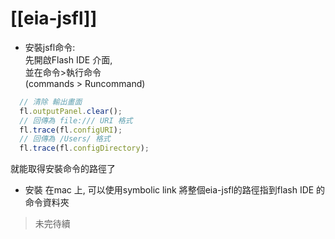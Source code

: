 [[eia-jsfl]]
========

* 安裝jsfl命令:<br/>
先開啟Flash IDE 介面,<br/>
並在命令>執行命令<br/>
 (commands > Runcommand)


```Javascript
  // 清除 輸出畫面
  fl.outputPanel.clear();
  // 回傳為 file:/// URI 格式
  fl.trace(fl.configURI);
  // 回傳為 /Users/ 格式
  fl.trace(fl.configDirectory);
```
就能取得安裝命令的路徑了

* 安裝
  在mac 上,
  可以使用symbolic link 將整個eia-jsfl的路徑指到flash IDE 的命令資料夾

> 未完待續
